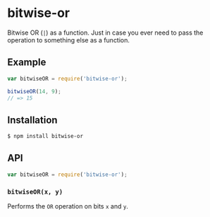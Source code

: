 # bitwise-or

Bitwise OR (`|`) as a function. Just in case you ever need to pass the operation
to something else as a function.

## Example

``` javascript
var bitwiseOR = require('bitwise-or');

bitwiseOR(14, 9);
// => 15
```

## Installation

``` bash
$ npm install bitwise-or
```

## API

``` javascript
var bitwiseOR = require('bitwise-or');
```

### `bitwiseOR(x, y)`

Performs the `OR` operation on bits `x` and `y`.